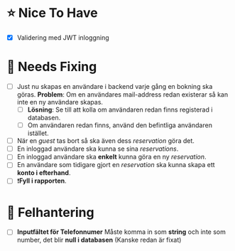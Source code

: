 # :star: Nice To Have

- [x] Validering med JWT inloggning

# :hammer: Needs Fixing

- [ ] Just nu skapas en användare i backend varje gång en bokning ska göras. **Problem**: Om en användares mail-address redan existerar så kan inte en ny användare skapas.
    - [ ] **Lösning**: Se till att kolla om användaren redan finns registerad i databasen.
    - [ ] Om användaren redan finns, använd den befintliga användaren istället.
- [ ] När en *guest* tas bort så ska även dess *reservation* göra det.
- [ ] En inloggad användare ska kunna se sina *reservations*.
- [ ] En inloggad användare ska **enkelt** kunna göra en ny *reservation*.
- [ ] En användare som tidigare gjort en *reservation* ska kunna skapa ett **konto i efterhand**.
- [ ] :exclamation:**Fyll i rapporten**.

# :red_circle: Felhantering

- [ ] **Inputfältet för Telefonnumer** Måste komma in som **string** och inte som number, det blir **null i databasen** (Kanske redan är fixat)